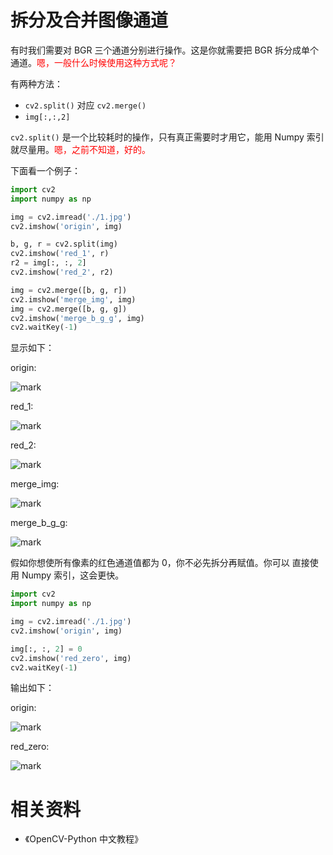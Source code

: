 
# 拆分及合并图像通道



有时我们需要对 BGR 三个通道分别进行操作。这是你就需要把 BGR 拆分成单个通道。<span style="color:red;">嗯，一般什么时候使用这种方式呢？</span>

有两种方法：

- `cv2.split()` 对应  `cv2.merge()`
- `img[:,:,2]`

`cv2.split()` 是一个比较耗时的操作，只有真正需要时才用它，能用 Numpy 索引就尽量用。<span style="color:red;">嗯，之前不知道，好的。</span>

下面看一个例子：

```python
import cv2
import numpy as np

img = cv2.imread('./1.jpg')
cv2.imshow('origin', img)

b, g, r = cv2.split(img)
cv2.imshow('red_1', r)
r2 = img[:, :, 2]
cv2.imshow('red_2', r2)

img = cv2.merge([b, g, r])
cv2.imshow('merge_img', img)
img = cv2.merge([b, g, g])
cv2.imshow('merge_b_g_g', img)
cv2.waitKey(-1)
```

显示如下：

origin:

![mark](http://pacdb2bfr.bkt.clouddn.com/blog/image/181017/3DaHaf2adF.png?imageslim)

red_1:

![mark](http://pacdb2bfr.bkt.clouddn.com/blog/image/181017/lKC6kDKL2A.png?imageslim)

red_2:

![mark](http://pacdb2bfr.bkt.clouddn.com/blog/image/181017/9Jhh0fFid4.png?imageslim)

merge_img:

![mark](http://pacdb2bfr.bkt.clouddn.com/blog/image/181017/4m6igdkFL1.png?imageslim)

merge_b_g_g:

![mark](http://pacdb2bfr.bkt.clouddn.com/blog/image/181017/40ai6hjkEg.png?imageslim)


假如你想使所有像素的红色通道值都为 0，你不必先拆分再赋值。你可以 直接使用 Numpy 索引，这会更快。

```python
import cv2
import numpy as np

img = cv2.imread('./1.jpg')
cv2.imshow('origin', img)

img[:, :, 2] = 0
cv2.imshow('red_zero', img)
cv2.waitKey(-1)
```

输出如下：

origin:

![mark](http://pacdb2bfr.bkt.clouddn.com/blog/image/181017/BJjlafK07e.png?imageslim)

red_zero:

![mark](http://pacdb2bfr.bkt.clouddn.com/blog/image/181017/ajA613AA3K.png?imageslim)







# 相关资料

- 《OpenCV-Python 中文教程》
